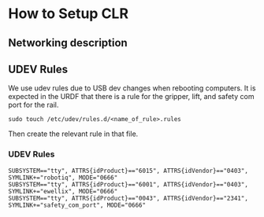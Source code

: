 # How to Setup CLR 

## Networking description

## UDEV Rules

We use udev rules due to USB dev changes when rebooting computers. It is expected in the URDF that there is a rule for the gripper, lift, and safety com port for the rail.

```
sudo touch /etc/udev/rules.d/<name_of_rule>.rules
```
Then create the relevant rule in that file.

### UDEV Rules
```
SUBSYSTEM=="tty", ATTRS{idProduct}=="6015", ATTRS{idVendor}=="0403", SYMLINK+="robotiq", MODE="0666"
SUBSYSTEM=="tty", ATTRS{idProduct}=="6001", ATTRS{idVendor}=="0403", SYMLINK+="ewellix", MODE="0666"
SUBSYSTEM=="tty", ATTRS{idProduct}=="0043", ATTRS{idVendor}=="2341", SYMLINK+="safety_com_port", MODE="0666"

```

